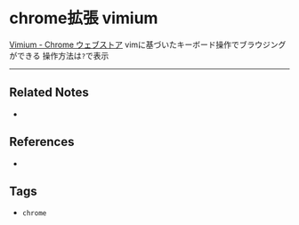 # chrome拡張 vimium
[Vimium - Chrome ウェブストア](https://chrome.google.com/webstore/detail/vimium/dbepggeogbaibhgnhhndojpepiihcmeb?hl=ja)
vimに基づいたキーボード操作でブラウジングができる
操作方法は`?`で表示

---
## Related Notes
- 

## References
- 

## Tags
- `chrome` 